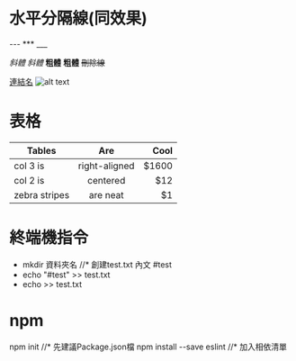 # 水平分隔線(同效果)
--- *** ___

*斜體* _斜體_ 
**粗體** __粗體__ 
~~刪除線~~

[連結名](URL)
![alt text](URL)

# 表格
| Tables        | Are           | Cool  |
| ------------- |:-------------:| -----:|
| col 3 is      | right-aligned | $1600 |
| col 2 is      | centered      |   $12 |
| zebra stripes | are neat      |    $1 |

# 終端機指令
* mkdir 資料夾名
//* 創建test.txt 內文 #test
* echo "#test" >> test.txt 
* echo >> test.txt

# npm
npm init  //* 先建議Package.json檔
npm install --save eslint   //* 加入相依清單